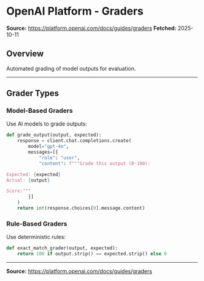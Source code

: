 # OpenAI Platform - Graders

**Source:** https://platform.openai.com/docs/guides/graders
**Fetched:** 2025-10-11

## Overview

Automated grading of model outputs for evaluation.

---

## Grader Types

### Model-Based Graders

Use AI models to grade outputs:

```python
def grade_output(output, expected):
    response = client.chat.completions.create(
        model="gpt-4o",
        messages=[{
            "role": "user",
            "content": f"""Grade this output (0-100):

Expected: {expected}
Actual: {output}

Score:"""
        }]
    )
    return int(response.choices[0].message.content)
```

### Rule-Based Graders

Use deterministic rules:

```python
def exact_match_grader(output, expected):
    return 100 if output.strip() == expected.strip() else 0
```

---

**Source:** https://platform.openai.com/docs/guides/graders
